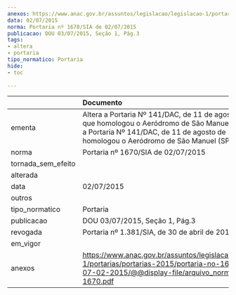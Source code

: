```yaml
---
anexos: https://www.anac.gov.br/assuntos/legislacao/legislacao-1/portarias/portarias-2015/portaria-no-1670-sia-de-07-02-2015/@@display-file/arquivo_norma/PA2015-1670.pdf
data: 02/07/2015
norma: Portaria nº 1670/SIA de 02/07/2015
publicacao: DOU 03/07/2015, Seção 1, Pág.3
tags:
- altera
- portaria
tipo_normatico: Portaria
hide: 
- toc 
 
---
```


|                    | Documento                                                                                                                                                                                                 |
|:-------------------|:----------------------------------------------------------------------------------------------------------------------------------------------------------------------------------------------------------|
| ementa             | Altera a Portaria Nº 141/DAC, de 11 de agosto de 1970, que homologou o Aeródromo de São Manuel (SP). Altera a Portaria Nº 141/DAC, de 11 de agosto de 1970, que homologou o Aeródromo de São Manuel (SP). |
| norma              | Portaria nº 1670/SIA de 02/07/2015                                                                                                                                                                        |
| tornada_sem_efeito |                                                                                                                                                                                                           |
| alterada           |                                                                                                                                                                                                           |
| data               | 02/07/2015                                                                                                                                                                                                |
| outros             |                                                                                                                                                                                                           |
| tipo_normatico     | Portaria                                                                                                                                                                                                  |
| publicacao         | DOU 03/07/2015, Seção 1, Pág.3                                                                                                                                                                            |
| revogada           | Portaria nº 1.381/SIA, de 30 de abril de 2018.                                                                                                                                                            |
| em_vigor           |                                                                                                                                                                                                           |
| anexos             | https://www.anac.gov.br/assuntos/legislacao/legislacao-1/portarias/portarias-2015/portaria-no-1670-sia-de-07-02-2015/@@display-file/arquivo_norma/PA2015-1670.pdf                                         |